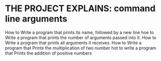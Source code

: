 # THE PROJECT EXPLAINS: command line arguments
How to Write a program that prints its name, followed by a new line
hoe to Write a program that prints the number of arguments passed into it.
How to Write a program that prints all arguments it receives.
How to Write a program that Prints the multiplication of two number
hot to write a program that Prints the addition of positive numbers
